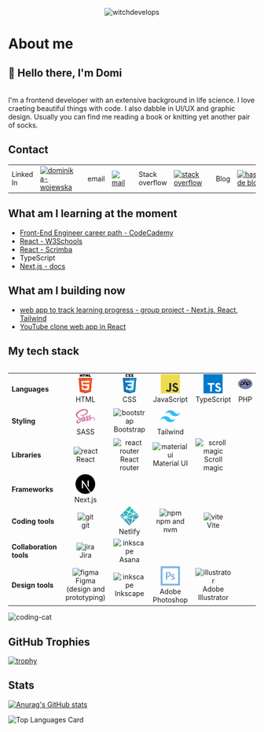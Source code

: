 <p align="center"> <img src="https://komarev.com/ghpvc/?username=witchdevelops&label=Profile%20views&color=0e75b6&style=flat" alt="witchdevelops" /> </p>

# About me

<h2>👋 Hello there, I'm Domi</h2>
<br>I'm a frontend developer with an extensive background in life science. I love craeting beautiful things with code. I also dabble in UI/UX and graphic design. Usually you can find me reading a book or knitting yet another pair of socks.

## Contact

<table>
   <tbody>
      <tr>
         <td width="120">Linked In</td>
         <td><a href="https://linkedin.com/in/dominika-wojewska" target="blank"><img align="center" src="https://raw.githubusercontent.com/rahuldkjain/github-profile-readme-generator/master/src/images/icons/Social/linked-in-alt.svg" alt="dominika-wojewska" height="30" width="40" /></a></td>
         <td></td>
         <td width="120">email</td>
         <td><a href="mailto:d.n.wojewska@gmail.com" target="blank"><img align="center" src="https://www.vectorlogo.zone/logos/gmail/gmail-icon.svg" alt="mail" height="30" width="40" /></a></td>
         <td></td>
         <td width="130">Stack overflow</td>
         <td><a href="https://stackoverflow.com/users/21059715" target="blank"><img align="center" src="https://raw.githubusercontent.com/rahuldkjain/github-profile-readme-generator/master/src/images/icons/Social/stack-overflow.svg" alt="stack overflow" height="30" width="40" /></a></td>
          <td></td>
         <td width="120">Blog</td>
         <td><a href="https://blog.mokosh.dev/" target="blank"><img align="center" src="https://cdn.hashnode.com/res/hashnode/image/upload/v1611902473383/CDyAuTy75.png?auto=compress" alt="hashnode blog" height="30" width="30" /></a></td>
         <td width="120">Etsy</td>
         <td><a href="https://www.etsy.com/shop/WitchCraftsDW" target="blank"><img align="center" src="https://upload.wikimedia.org/wikipedia/commons/6/64/Etsy_icon.svg" alt="hashnode blog" height="30" width="30" /></a></td>
      </tr>
   </tbody>
</table>

<!-- # Portfolio

<h3><a href="http://mokosh.dev">mokosh.dev</a></h3> -->

## What am I learning at the moment

* [Front-End Engineer career path - CodeCademy](https://www.codecademy.com/profiles/the_witch)
* [React - W3Schools](https://www.w3schools.com/react/default.asp)
* [React - Scrimba](https://scrimba.com/learn/learnreact)
* TypeScript
* [Next.js - docs](https://nextjs.org/learn)

## What am I building now

* [web app to track learning progress - group project - Next.js, React, Tailwind](https://github.com/WitchDevelops/progress-tracker)
* [YouTube clone web app in React](https://github.com/WitchDevelops/VideoVerse)
  
## My tech stack

<div style="clear: both;">
<table align="left" style="display: block; clear: both;">
   <tbody>
      <tr>
         <td align="left"><strong>Languages</strong></td>
         <td align="center">
            <img src="https://raw.githubusercontent.com/devicons/devicon/master/icons/html5/html5-original-wordmark.svg" alt="html5" width="40" height="40"/>
            <br>HTML
         </td>
         <td align="center">
            <img src="https://raw.githubusercontent.com/devicons/devicon/master/icons/css3/css3-original-wordmark.svg" alt="css3" width="40" height="40"/>
            <br>CSS
         </td>
         <td align="center">
            <img src="https://raw.githubusercontent.com/devicons/devicon/master/icons/javascript/javascript-original.svg" alt="javascript" width="40" height="40"/>
            <br>JavaScript
         </td>
         <td align="center">
            <img src="https://raw.githubusercontent.com/devicons/devicon/master/icons/typescript/typescript-original.svg" alt="typescript" width="40" height="40"/>
            <br>TypeScript
         </td>
         <td align="center">
            <img src="https://raw.githubusercontent.com/devicons/devicon/master/icons/php/php-original.svg" alt="php" width="40" height="40"/>
            <br>PHP
         </td>
      </tr>
      <tr>
         <td align="left"><strong>Styling</strong></td>
         <td align="center">
            <img src="https://raw.githubusercontent.com/devicons/devicon/master/icons/sass/sass-original.svg" alt="sass" width="40" height="40"/>
            <br>SASS
         </td>
         <td align="center">
            <img src="https://raw.githubusercontent.com/gilbarbara/logos/master/logos/bootstrap.svg" alt="bootstrap" width="40" height="40"/>
            <br>Bootstrap
         </td>
         <td align="center">
            <img src="https://raw.githubusercontent.com/devicons/devicon/master/icons/tailwindcss/tailwindcss-plain.svg" alt="tailwind" width="40" height="40"/>
            <br>Tailwind
         </td>
         <td align="center"></td>
         <td align="center"></td>
      </tr>
      <tr>
         <td align="left"><strong>Libraries</strong></td>
         <td align="center">
            <img src="https://raw.githubusercontent.com/gilbarbara/logos/master/logos/react.svg" alt="react" width="40" height="40"/>
            <br>React
         </td>
         <td align="center">
            <img src="https://raw.githubusercontent.com/gilbarbara/logos/master/logos/react-router.svg" alt="react router" width="40" height="40"/>
            <br>React router
         </td>
         <td align="center">
            <img src="https://raw.githubusercontent.com/gilbarbara/logos/master/logos/material-ui.svg" alt="material ui" width="40" height="40"/>
            <br>Material UI
         </td>
         <td align="center">
            <img src="https://scrollmagic.io/assets/img/demo_tophat.png" alt="scroll magic" width="40" height="40"/>
            <br>Scroll magic
         </td>
         <td align="center"></td>
      </tr>
      <tr>
         <td align="left"><strong>Frameworks</strong></td>
         <td align="center">
            <img src="https://raw.githubusercontent.com/devicons/devicon/master/icons/nextjs/nextjs-original.svg" alt="nextjs" width="40" height="40"/>
            <br>Next.js
         </td>
         <td></td>
         <td></td>
         <td></td>
         <td></td>
      </tr>
      <tr>
         <td align="left"><strong>Coding tools</strong></td>
         <td align="center">
            <img src="https://www.vectorlogo.zone/logos/git-scm/git-scm-icon.svg" alt="git" width="40" height="40"/> 
            <br>git
         </td>
         <td align="center">
            <img src="https://raw.githubusercontent.com/gilbarbara/logos/master/logos/netlify-icon.svg" alt="netlify" width="40" height="40"/>
            <br>Netlify
         </td>
         <td align="center">
            <img src="https://www.vectorlogo.zone/logos/npmjs/npmjs-icon.svg" alt="npm" width="40" height="40"/>
            <br>npm and nvm
         </td>
         <td align="center">
            <img src="https://raw.githubusercontent.com/gilbarbara/logos/master/logos/vitejs.svg" alt="vite" width="40" height="40" />
            <br>Vite
         </td>
         <td align="center"></td>
      </tr>
      <tr>
         <td align="left"><strong>Collaboration tools</strong></td>
         <td align="center">
            <img src="https://www.vectorlogo.zone/logos/atlassian_jira/atlassian_jira-icon.svg" alt="jira" width="40" height="40"/> 
            <br>Jira
         </td>
         <td align="center">
            <img src="https://upload.vectorlogo.zone/logos/asana/images/cae029cc-73d9-4b0d-83e2-70893c439061.svg" alt="inkscape" width="40" height="40"/>
            <br>Asana
         </td>
         <td align="center">
         </td>
         <td align="center">
         </td>
         <td align="center"></td>
      </tr>
      <tr>
         <td align="left"><strong>Design tools</strong></td>
         <td align="center">
            <img src="https://www.vectorlogo.zone/logos/figma/figma-icon.svg" alt="figma" width="40" height="40"/> 
            <br>Figma
            <br>(design and prototyping)
         </td>
         <td align="center">
            <img src="https://www.vectorlogo.zone/logos/inkscape/inkscape-icon.svg" alt="inkscape" width="40" height="40"/>
            <br>Inkscape
         </td>
         <td align="center">
            <img src="https://raw.githubusercontent.com/devicons/devicon/master/icons/photoshop/photoshop-line.svg" alt="photoshop" width="40" height="40"/>
            <br>Adobe Photoshop
         </td>
         <td align="center">
            <img src="https://www.vectorlogo.zone/logos/adobe_illustrator/adobe_illustrator-icon.svg" alt="illustrator" width="40" height="40"/>
            <br>Adobe Illustrator
         </td>
         <td align="center"></td>
      </tr>
   </tbody>
</table>
</div>

![coding-cat](https://github.com/WitchDevelops/WitchDevelops/assets/112077394/819347f4-1203-436e-9d83-8e6e92f2dde1)   

## GitHub Trophies

[![trophy](https://github-profile-trophy.vercel.app/?username=WitchDevelops&theme=algolia&row=2&column=5)](https://github.com/WitchDevelops/github-profile-trophy)   


## Stats

[![Anurag's GitHub stats](https://github-readme-stats.vercel.app/api?username=WitchDevelops&count_private=true&show_icons=true&theme=transparent)](https://github.com/WitchDevelops/github-readme-stats)

![Top Languages Card](https://github-readme-stats.vercel.app/api/top-langs/?username=WitchDevelops&layout=compact&theme=transparent)

